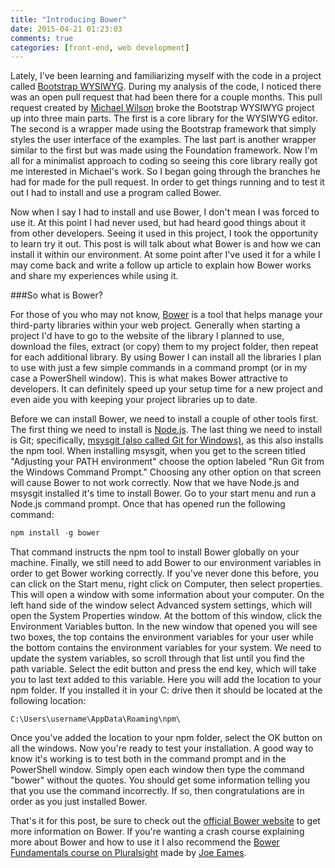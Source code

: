 ```yaml
---
title: "Introducing Bower"
date: 2015-04-21 01:23:03
comments: true
categories: [front-end, web development]
---
```


Lately, I've been learning and familiarizing myself with the code in a project called [Bootstrap WYSIWYG](https://github.com/steveathon/bootstrap-wysiwyg). During my analysis of the code, I noticed there was an open pull request that had been there for a couple months. This pull request created by [Michael Wilson](https://github.com/chrismichaels84) broke the Bootstrap WYSIWYG project up into three main parts. The first is a core library for the WYSIWYG editor. The second is a wrapper made using the Bootstrap framework that simply styles the user interface of the examples. The last part is another wrapper similar to the first but was made using the Foundation framework. Now I'm all for a minimalist approach to coding so seeing this core library really got me interested in Michael's work. So I began going through the branches he had for made for the pull request. In order to get things running and to test it out I had to install and use a program called Bower.

Now when I say I had to install and use Bower, I don't mean I was forced to use it. At this point I had never used, but had heard good things about it from other developers. Seeing it used in this project, I took the opportunity to learn try it out. This post is will talk about what Bower is and how we can install it within our environment. At some point after I've used it for a while I may come back and write a follow up article to explain how Bower works and share my experiences while using it.

###So what is Bower?

For those of you who may not know, [Bower](http://bower.io/) is a tool that helps manage your third-party libraries within your web project. Generally when starting a project I'd have to go to the website of the library I planned to use, download the files, extract (or copy) them to my project folder, then repeat for each additional library. By using Bower I can install all the libraries I plan to use with just a few simple commands in a command prompt (or in my case a PowerShell window). This is what makes Bower attractive to developers. It can definitely speed up your setup time for a new project and even aide you with keeping your project libraries up to date.

Before we can install Bower, we need to install a couple of other tools first. The first thing we need to install is [Node.js](https://nodejs.org/). The last thing we need to install is Git; specifically, [msysgit (also called Git for Windows)](https://msysgit.github.io/), as this also installs the npm tool. When installing msysgit, when you get to the screen titled "Adjusting your PATH environment" choose the option labeled "Run Git from the Windows Command Prompt." Choosing any other option on that screen will cause Bower to not work correctly. Now that we have Node.js and msysgit installed it's time to install Bower. Go to your start menu and run a Node.js command prompt. Once that has opened run the following command:

```javascript
npm install -g bower
```

That command instructs the npm tool to install Bower globally on your machine. Finally, we still need to add Bower to our environment variables in order to get Bower working correctly. If you've never done this before, you can click on the Start menu, right click on Computer, then select properties. This will open a window with some information about your computer. On the left hand side of the window select Advanced system settings, which will open the System Properties window. At the bottom of this window, click the Environment Variables button. In the new window that opened you will see two boxes, the top contains the environment variables for your user while the bottom contains the environment variables for your system. We need to update the system variables, so scroll through that list until you find the path variable. Select the edit button and press the end key, which will take you to last text added to this variable. Here you will add the location to your npm folder. If you installed it in your C: drive then it should be located at the following location:

```text
C:\Users\username\AppData\Roaming\npm\
```

Once you've added the location to your npm folder, select the OK button on all the windows. Now you're ready to test your installation. A good way to know it's working is to test both in the command prompt and in the PowerShell window. Simply open each window then type the command "bower" without the quotes. You should get some information telling you that you use the command incorrectly. If so, then congratulations are in order as you just installed Bower.

That's it for this post, be sure to check out the [official Bower website](http://bower.io/) to get more information on Bower. If you're wanting a crash course explaining more about Bower and how to use it I also recommend the [Bower Fundamentals course on Pluralsight](http://www.pluralsight.com/courses/bower-fundamentals) made by [Joe Eames](https://twitter.com/josepheames).
